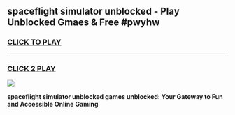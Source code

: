 
## spaceflight simulator unblocked - Play Unblocked Gmaes & Free #pwyhw
<h3>
<a href="https://news.freeplayer.one?title=spaceflight_simulator_unblocked&ref=24F">CLICK TO PLAY</a></h3>
<hr>

<h3>
<a href="https://news.freeplayer.one?title=spaceflight_simulator_unblocked&ref=24F">CLICK 2 PLAY</a>
  
</h3>

<a href="https://news.freeplayer.one?title=spaceflight_simulator_unblocked&ref=24F/"><img src="https://clearcache.store/games.png"></a>


**spaceflight simulator unblocked games unblocked: Your Gateway to Fun and Accessible Online Gaming**
